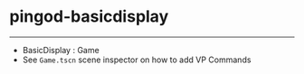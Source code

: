 # pingod-basicdisplay
---

- BasicDisplay : Game
- See `Game.tscn` scene inspector on how to add VP Commands